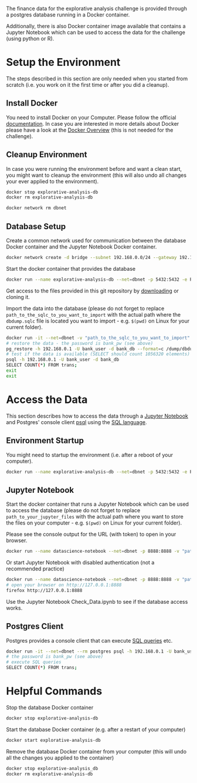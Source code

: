 The finance data for the explorative analysis challenge is provided through a postgres database running in a Docker container.

Additionally, there is also Docker container image available that contains a Jupyter Notebook which can be used to access the data for the challenge (using python or R).

# Setup the Environment

The steps described in this section are only needed when you started from scratch (i.e. you work on it the first time or after you did a cleanup). 

## Install Docker 

You need to install Docker on your Computer. Please follow the official [documentation](https://docs.docker.com/install). In case you are interested in more details about Docker please have a look at the [Docker Overview](https://docs.docker.com/engine/docker-overview) (this is not needed for the challenge). 

## Cleanup Environment
In case you were running the environment before and want a clean start, you might want to cleanup the environment (this will also undo all changes your ever applied to the environment).

```bash
docker stop explorative-analysis-db
docker rm explorative-analysis-db 

docker network rm dbnet
```

## Database Setup

Create a common network used for communication between the database Docker container and the Jupyter Notebook Docker container. 

```bash
docker network create -d bridge --subnet 192.168.0.0/24 --gateway 192.168.0.1 dbnet
```

Start the docker container that provides the database

```bash
docker run --name explorative-analysis-db --net=dbnet -p 5432:5432 -e POSTGRES_DB=bank_db -e POSTGRES_USER=bank_user -e POSTGRES_PASSWORD=bank_pw -d postgres
```
Get access to the files provided in this git repository by [downloading](archive/master.zip) or cloning it.

Import the data into the database (please do not forget to replace `path_to_the_sqlc_to_you_want_to_import` with the actual path where the `dbdump.sqlc` file is located you want to import - e.g. `$(pwd)` on Linux for your current folder).

```bash
docker run -it --net=dbnet -v "path_to_the_sqlc_to_you_want_to_import":/dump --rm postgres /bin/bash
# restore the data - the password is bank_pw (see above)
pg_restore -h 192.168.0.1 -U bank_user -d bank_db --format=c /dump/dbdump.sqlc
# test if the data is available (SELECT should count 1056320 elements)
psql -h 192.168.0.1 -U bank_user -d bank_db
SELECT COUNT(*) FROM trans;
exit
exit
```

# Access the Data

This section describes how to access the data through a [Jupyter Notebook](https://jupyter.org/) and Postgres' console client [psql](https://www.postgresql.org/docs/11/app-psql.html) using the [SQL language](https://www.postgresql.org/docs/11/tutorial-sql.html).

## Environment Startup

You might need to startup the environment (i.e. after a reboot of your computer).

```bash
docker run --name explorative-analysis-db --net=dbnet -p 5432:5432 -e POSTGRES_DB=bank_db -e POSTGRES_USER=bank_user -e POSTGRES_PASSWORD=bank_pw -d postgres
```

## Jupyter Notebook

Start the docker container that runs a Jupyter Notebook which can be used to access the database (please do not forget to replace `path_to_your_jupyter_files` with the actual path where you want to store the files on your computer - e.g. `$(pwd)` on Linux for your current folder).

Please see the console output for the URL (with token) to open in your browser.
```bash
docker run --name datascience-notebook --net=dbnet -p 8888:8888 -v "path_to_your_jupyter_files":/home/jovyan/work -it --rm i4ds/datascience-notebook
```

Or start Jupyter Notebook with disabled authentication (not a recommended practice)
```bash
docker run --name datascience-notebook --net=dbnet -p 8888:8888 -v "path_to_your_jupyter_files":/home/jovyan/work -it --rm i4ds/datascience-notebook start-notebook.sh --NotebookApp.token=''
# open your browser on http://127.0.0.1:8888
firefox http://127.0.0.1:8888
```

Use the Jupyter Notebook Check_Data.ipynb to see if the database access works.

## Postgres Client

Postgres provides a console client that can execute [SQL queries](https://www.postgresql.org/docs/11/tutorial-select.html) etc.

```bash
docker run -it --net=dbnet --rm postgres psql -h 192.168.0.1 -U bank_user -d bank_db
# the password is bank_pw (see above)
# execute SQL queries
SELECT COUNT(*) FROM trans;
```


# Helpful Commands

Stop the database Docker container

```bash
docker stop explorative-analysis-db
```

Start the database Docker container (e.g. after a restart of your computer)

```bash
docker start explorative-analysis-db
```

Remove the database Docker container from your computer (this will undo all the changes you applied to the container)

```bash
docker stop explorative-analysis_db
docker rm explorative-analysis-db
```
